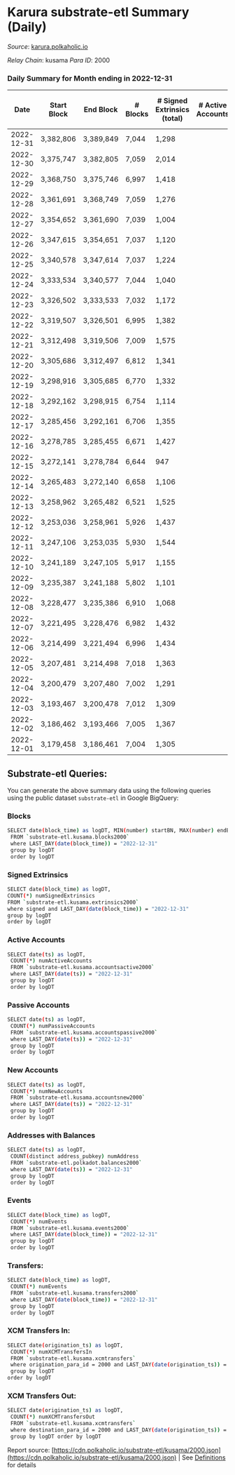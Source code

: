 # Karura substrate-etl Summary (Daily)

_Source_: [karura.polkaholic.io](https://karura.polkaholic.io)

*Relay Chain*: kusama
*Para ID*: 2000



### Daily Summary for Month ending in 2022-12-31


| Date | Start Block | End Block | # Blocks | # Signed Extrinsics (total) | # Active Accounts | # Passive | # New | # Addresses with Balances | # Events | # Transfers | # XCM Transfers In | # XCM Transfers Out | Issues | 
| ---- | ----------- | --------- | -------- | --------------------------- | ----------------- | --------- | ----- | ------------------------- | -------- | ----------- | ------------------ | ------------------- | ------ |
| 2022-12-31 | 3,382,806 | 3,389,849 | 7,044 | 1,298 |  |  |  | 94,197 | 60,012 | 1,150 ($255,738.98) | 72 ($15,946.71) | 76 ($18,734.27) |  |
| 2022-12-30 | 3,375,747 | 3,382,805 | 7,059 | 2,014 |  |  |  | 94,181 | 68,767 | 2,568 ($520,609.12) | 146 ($25,614.60) | 184 ($58,103.78) |  |
| 2022-12-29 | 3,368,750 | 3,375,746 | 6,997 | 1,418 |  |  |  | 94,174 | 74,669 | 5,480 ($293,344.24) | 85 ($49,175.38) | 80 ($55,961.23) |  |
| 2022-12-28 | 3,361,691 | 3,368,749 | 7,059 | 1,276 |  |  |  | 94,164 | 74,282 | 5,436 ($192,181.93) | 95 ($22,165.27) | 109 ($24,223.62) |  |
| 2022-12-27 | 3,354,652 | 3,361,690 | 7,039 | 1,004 |  |  |  | 94,152 | 71,700 | 5,071 ($74,756.96) | 80 ($15,411.37) | 90 ($23,710.47) |  |
| 2022-12-26 | 3,347,615 | 3,354,651 | 7,037 | 1,120 |  |  |  | 94,139 | 72,682 | 5,205 ($108,723.03) | 105 ($25,345.06) | 98 ($25,259.89) |  |
| 2022-12-25 | 3,340,578 | 3,347,614 | 7,037 | 1,224 |  |  |  | 94,127 | 73,325 | 5,237 ($261,237.74) | 118 ($95,527.63) | 103 ($96,847.12) |  |
| 2022-12-24 | 3,333,534 | 3,340,577 | 7,044 | 1,040 |  |  |  | 94,111 | 71,285 | 4,957 ($126,415.90) | 65 ($8,011.29) | 54 ($19,125.06) |  |
| 2022-12-23 | 3,326,502 | 3,333,533 | 7,032 | 1,172 |  |  |  | 94,103 | 72,391 | 5,107 ($117,995.33) | 73 ($11,547.74) | 59 ($26,711.00) |  |
| 2022-12-22 | 3,319,507 | 3,326,501 | 6,995 | 1,382 |  |  |  | 94,090 | 74,807 | 5,515 ($272,771.89) | 91 ($26,953.04) | 115 ($46,216.69) |  |
| 2022-12-21 | 3,312,498 | 3,319,506 | 7,009 | 1,575 |  |  |  | 94,075 | 75,767 | 5,509 ($384,765.47) | 125 ($46,380.04) | 111 ($46,802.08) |  |
| 2022-12-20 | 3,305,686 | 3,312,497 | 6,812 | 1,341 |  |  |  | 94,061 | 72,412 | 5,242 ($229,532.49) | 100 ($44,519.62) | 102 ($52,104.22) |  |
| 2022-12-19 | 3,298,916 | 3,305,685 | 6,770 | 1,332 |  |  |  | 94,037 | 72,267 | 5,302 ($174,852.51) | 133 ($21,900.75) | 124 ($19,437.62) |  |
| 2022-12-18 | 3,292,162 | 3,298,915 | 6,754 | 1,114 |  |  |  | 93,989 | 69,526 | 4,912 ($139,589.43) | 61 ($10,605.57) | 62 ($27,929.93) |  |
| 2022-12-17 | 3,285,456 | 3,292,161 | 6,706 | 1,355 |  |  |  | 93,980 | 72,308 | 5,330 ($259,233.61) | 123 ($60,133.50) | 129 ($57,280.40) |  |
| 2022-12-16 | 3,278,785 | 3,285,455 | 6,671 | 1,427 |  |  |  | 93,966 | 72,737 | 5,467 ($260,220.16) | 117 ($27,659.77) | 100 ($16,965.00) |  |
| 2022-12-15 | 3,272,141 | 3,278,784 | 6,644 | 947 |  |  |  | 93,949 | 66,744 | 4,582 ($67,929.09) | 69 ($16,820.78) | 64 ($11,057.79) |  |
| 2022-12-14 | 3,265,483 | 3,272,140 | 6,658 | 1,106 |  |  |  | 93,936 | 69,095 | 4,966 ($116,737.26) | 80 ($21,467.68) | 75 ($13,173.62) |  |
| 2022-12-13 | 3,258,962 | 3,265,482 | 6,521 | 1,525 |  |  |  | 93,917 | 71,570 | 5,308 ($185,241.36) | 113 ($29,284.13) | 108 ($35,543.87) |  |
| 2022-12-12 | 3,253,036 | 3,258,961 | 5,926 | 1,437 |  |  |  | 93,896 | 65,697 | 5,177 ($155,618.09) | 73 ($14,062.04) | 60 ($6,271.94) |  |
| 2022-12-11 | 3,247,106 | 3,253,035 | 5,930 | 1,544 |  |  |  |  | 65,092 | 4,732 ($211,962.14) | 58 ($42,992.53) | 62 ($41,663.05) |  |
| 2022-12-10 | 3,241,189 | 3,247,105 | 5,917 | 1,155 |  |  |  | 93,861 | 62,591 | 4,483 ($163,563.05) | 83 ($33,958.87) | 117 ($49,941.84) |  |
| 2022-12-09 | 3,235,387 | 3,241,188 | 5,802 | 1,101 |  |  |  | 93,852 | 60,678 | 4,276 ($78,504.71) | 66 ($14,656.00) | 86 ($18,411.05) |  |
| 2022-12-08 | 3,228,477 | 3,235,386 | 6,910 | 1,068 |  |  |  | 93,835 | 71,264 | 5,111 ($156,410.67) | 64 ($7,826.06) | 62 ($9,077.58) |  |
| 2022-12-07 | 3,221,495 | 3,228,476 | 6,982 | 1,432 |  |  |  | 93,824 | 74,580 | 5,410 ($311,250.72) | 86 ($48,329.78) | 92 ($23,563.45) |  |
| 2022-12-06 | 3,214,499 | 3,221,494 | 6,996 | 1,434 |  |  |  |  | 74,636 | 5,432 ($433,885.59) | 90 ($17,409.02) | 92 ($57,906.56) |  |
| 2022-12-05 | 3,207,481 | 3,214,498 | 7,018 | 1,363 |  |  |  | 93,799 | 75,317 | 5,690 ($228,329.93) | 90 ($32,414.03) | 116 ($47,953.03) |  |
| 2022-12-04 | 3,200,479 | 3,207,480 | 7,002 | 1,291 |  |  |  | 93,787 | 73,713 | 5,431 ($115,365.85) | 61 ($23,377.62) | 71 ($22,723.00) |  |
| 2022-12-03 | 3,193,467 | 3,200,478 | 7,012 | 1,309 |  |  |  | 93,768 | 74,795 | 5,646 ($256,484.03) | 80 ($14,818.42) | 97 ($15,726.64) |  |
| 2022-12-02 | 3,186,462 | 3,193,466 | 7,005 | 1,367 |  |  |  | 93,754 | 74,915 | 5,577 ($205,956.49) | 81 ($37,687.25) | 89 ($30,707.23) |  |
| 2022-12-01 | 3,179,458 | 3,186,461 | 7,004 | 1,305 |  |  |  | 93,732 | 74,438 | 5,496 ($280,837.86) | 108 ($76,541.54) | 97 ($90,868.41) |  |

## Substrate-etl Queries:
You can generate the above summary data using the following queries using the public dataset `substrate-etl` in Google BigQuery:

### Blocks
```bash
SELECT date(block_time) as logDT, MIN(number) startBN, MAX(number) endBN, COUNT(*) numBlocks 
 FROM `substrate-etl.kusama.blocks2000`  
 where LAST_DAY(date(block_time)) = "2022-12-31" 
 group by logDT 
 order by logDT
```

### Signed Extrinsics
```bash
SELECT date(block_time) as logDT, 
COUNT(*) numSignedExtrinsics 
FROM `substrate-etl.kusama.extrinsics2000`  
where signed and LAST_DAY(date(block_time)) = "2022-12-31" 
group by logDT 
order by logDT
```

### Active Accounts
```bash
SELECT date(ts) as logDT, 
 COUNT(*) numActiveAccounts 
 FROM `substrate-etl.kusama.accountsactive2000` 
 where LAST_DAY(date(ts)) = "2022-12-31" 
 group by logDT 
 order by logDT
```

### Passive Accounts
```bash
SELECT date(ts) as logDT, 
 COUNT(*) numPassiveAccounts 
 FROM `substrate-etl.kusama.accountspassive2000` 
 where LAST_DAY(date(ts)) = "2022-12-31" 
 group by logDT 
 order by logDT
```

### New Accounts
```bash
SELECT date(ts) as logDT, 
 COUNT(*) numNewAccounts 
 FROM `substrate-etl.kusama.accountsnew2000` 
 where LAST_DAY(date(ts)) = "2022-12-31" 
 group by logDT
 order by logDT
```

### Addresses with Balances
```bash
SELECT date(ts) as logDT,
 COUNT(distinct address_pubkey) numAddress 
 FROM `substrate-etl.polkadot.balances2000` 
 where LAST_DAY(date(ts)) = "2022-12-31" 
 group by logDT 
 order by logDT
```

### Events
```bash
SELECT date(block_time) as logDT, 
 COUNT(*) numEvents 
 FROM `substrate-etl.kusama.events2000` 
 where LAST_DAY(date(block_time)) = "2022-12-31" 
 group by logDT 
 order by logDT
```

### Transfers:
```bash
SELECT date(block_time) as logDT, 
 COUNT(*) numEvents 
 FROM `substrate-etl.kusama.transfers2000` 
 where LAST_DAY(date(block_time)) = "2022-12-31" 
 group by logDT 
 order by logDT
```

### XCM Transfers In:
```bash
SELECT date(origination_ts) as logDT, 
 COUNT(*) numXCMTransfersIn 
 FROM `substrate-etl.kusama.xcmtransfers` 
 where origination_para_id = 2000 and LAST_DAY(date(origination_ts)) = "2022-12-31" 
 group by logDT 
order by logDT
```

### XCM Transfers Out:
```bash
SELECT date(origination_ts) as logDT, 
 COUNT(*) numXCMTransfersOut 
 FROM `substrate-etl.kusama.xcmtransfers` 
 where destination_para_id = 2000 and LAST_DAY(date(origination_ts)) = "2022-12-31" 
 group by logDT order by logDT
```


Report source: [https://cdn.polkaholic.io/substrate-etl/kusama/2000.json](https://cdn.polkaholic.io/substrate-etl/kusama/2000.json) | See [Definitions](/DEFINITIONS.md) for details
